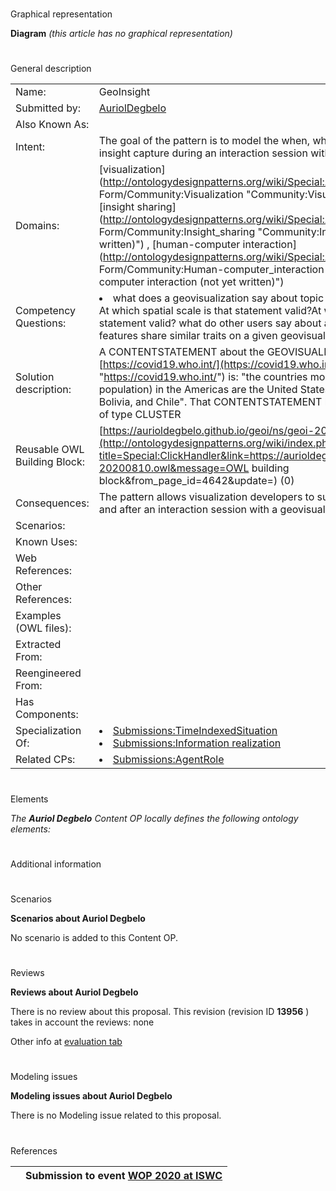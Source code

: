 # 

 Graphical representation



__Diagram__ 
_(this article has no graphical representation)_ 




# 

 General description




|  |  |
| --- | --- |
|  Name:  |  GeoInsight  |
|  Submitted by:  | [AuriolDegbelo](../User/AuriolDegbelo.md "User:AuriolDegbelo")  |
|  Also Known As:  |  |
|  Intent:  |  The goal of the pattern is to model the when, what, who, how and scope of insight capture during an interaction session with a geovisualization.  |
|  Domains:  | [visualization](http://ontologydesignpatterns.org/wiki/Special:AddData/Domain Form/Community:Visualization "Community:Visualization (not yet written)")  , [insight sharing](http://ontologydesignpatterns.org/wiki/Special:AddData/Domain Form/Community:Insight_sharing "Community:Insight sharing (not yet written)")  , [human-computer interaction](http://ontologydesignpatterns.org/wiki/Special:AddData/Domain Form/Community:Human-computer_interaction "Community:Human-computer interaction (not yet written)")  |
|  Competency Questions:  | <li>       what does a geovisualization say about topic X?      </li> At which spatial scale is that statement valid?At which temporal scale is the statement valid? what do other users say about a geovisualization which features share similar traits on a given geovisualization?  |
|  Solution description:  |  A CONTENTSTATEMENT about the GEOVISUALIZATION with the SOURCE [https://covid19.who.int/](https://covid19.who.int/ "https://covid19.who.int/")  is: "the countries most affected (million per population) in the Americas are the United States, Columbia, Peru, Brazil, Bolivia, and Chile". That CONTENTSTATEMENT highlights at DATAPATTERN of type CLUSTER  |
|  Reusable OWL Building Block:  | [https://aurioldegbelo.github.io/geoi/ns/geoi-20200810.owl](http://ontologydesignpatterns.org/wiki/index.php?title=Special:ClickHandler&link=https://aurioldegbelo.github.io/geoi/ns/geoi-20200810.owl&message=OWL building block&from_page_id=4642&update=)  (0)  |
|  Consequences:  |  The pattern allows visualization developers to support insight capture during and after an interaction session with a geovisualization  |
|  Scenarios:  |  |
|  Known Uses:  |  |
|  Web References:  |  |
|  Other References:  |  |
|  Examples (OWL files):  |  |
|  Extracted From:  |  |
|  Reengineered From:  |  |
|  Has Components:  |  |
|  Specialization Of:  | <li><a href="../TimeIndexedSituation/TimeIndexedSituation.md" title="Submissions:TimeIndexedSituation">        Submissions:TimeIndexedSituation       </a></li><li><a href="../Information_realization/Information_realization.md" title="Submissions:Information realization">        Submissions:Information realization       </a></li> |
|  Related CPs:  | <li><a href="../AgentRole/AgentRole.md" title="Submissions:AgentRole">        Submissions:AgentRole       </a></li> |



  





# 

 Elements



_The
 __Auriol Degbelo__ 
 Content OP locally defines the following ontology elements:_ 




# 

 Additional information



# 

 Scenarios




__Scenarios about Auriol Degbelo__ 


 No scenario is added to this Content OP.
 




# 

 Reviews




__Reviews about Auriol Degbelo__ 


 There is no review about this proposal.
This revision (revision ID
 __13956__ 
 ) takes in account the reviews: none
 



 Other info at
 [evaluation tab](http://ontologydesignpatterns.org/wiki/index.php?title=Submissions:Auriol_Degbelo&action=evaluation "http://ontologydesignpatterns.org/wiki/index.php?title=Submissions:Auriol_Degbelo&action=evaluation") 





  





# 

 Modeling issues




__Modeling issues about Auriol Degbelo__ 


 There is no Modeling issue related to this proposal.
 




  





# 

 References



  






|  |  Submission to event [WOP 2020 at ISWC](http://ontologydesignpatterns.org/wiki/index.php?title=WOP_2020_at_ISWC&action=edit&redlink=1 "WOP 2020 at ISWC (not yet written)")  |
| --- | --- |